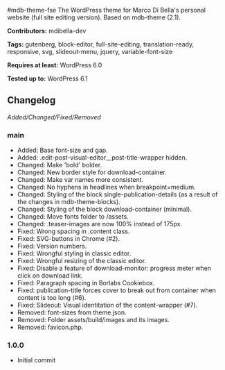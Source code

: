 #mdb-theme-fse
The WordPress theme for Marco Di Bella's personal website (full site editing version). Based on mdb-theme (2.1).

__Contributors:__ mdibella-dev

__Tags:__ gutenberg, block-editor, full-site-editing, translation-ready, responsive, svg, slideout-menu, jquery, variable-font-size

__Requires at least:__ WordPress 6.0  

__Tested up to:__ WordPress 6.1  

## Changelog
*Added/Changed/Fixed/Removed*


### main
* Added: Base font-size and gap.
* Added: .edit-post-visual-editor__post-title-wrapper hidden.
* Changed: Make 'bold' bolder.
* Changed: New border style for download-container.
* Changed: Make var names more consistent.
* Changed: No hyphens in headlines when breakpoint=medium.
* Changed: Styling of the block single-publication-details (as a result of the changes in mdb-theme-blocks).
* Changed: Styling of the block download-container (minimal).
* Changed: Move fonts folder to /assets.
* Changed: .teaser-images are now 100% instead of 175px.
* Fixed: Wrong spacing in .content class.
* Fixed: SVG-buttons in Chrome (#2).
* Fixed: Version numbers.
* Fixed: Wrongful styling in classic editor.
* Fixed: Wrongful resizing of the classic editor.
* Fixed: Disable a feature of download-monitor: progress meter when click on download link.
* Fixed: Paragraph spacing in Borlabs Cookiebox.
* Fixed: publication-title forces cover to break out from container when content is too long (#6).
* Fixed: Slideout: Visual identitation of the content-wrapper (#7).
* Removed: font-sizes from theme.json.
* Removed: Folder assets/build/images and its images.
* Removed: favicon.php.


### 1.0.0
* Initial commit
